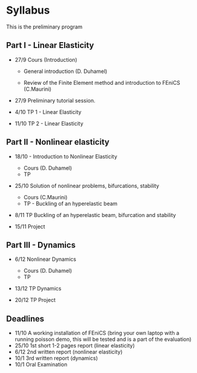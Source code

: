 # Syllabus

This is the preliminary program 

## Part I - Linear Elasticity 

* 27/9 Cours (Introduction)
  
  * General introduction (D. Duhamel)
  
  * Review of the Finite Element method and introduction to FEniCS (C.Maurini)

* 27/9 Preliminary tutorial session.
  
* 4/10 TP 1 - Linear Elasticity
  
* 11/10 TP 2 - Linear Elasticity

## Part II - Nonlinear elasticity

* 18/10  - Introduction to Nonlinear Elasticity
  * Cours (D. Duhamel)
  * TP 

* 25/10 Solution of nonlinear problems, bifurcations, stability
  * Cours (C.Maurini)
  * TP - Buckling of an hyperelastic beam

* 8/11 TP Buckling of an hyperelastic beam, bifurcation and stability

* 15/11 Project 

## Part III - Dynamics

* 6/12 Nonlinear Dynamics
  * Cours (D. Duhamel)
  * TP

* 13/12 TP Dynamics

* 20/12 TP Project

## Deadlines 

* 11/10 A working installation of FEniCS (bring your own laptop with a running  poisson demo, this will be tested and is a part of the evaluation)
* 25/10 1st short 1-2 pages report (linear elasticity)
* 6/12 2nd written report (nonlinear elasticity)
* 10/1 3rd written report (dynamics)
* 10/1 Oral Examination
